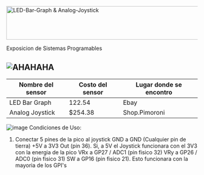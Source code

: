 <a href="https://cooltext.com"><img src="https://images.cooltext.com/5619344.png" width="1050" height="88" alt="LED-Bar-Graph & Analog-Joystick" /></a>

Exposicion de Sistemas Programables

![AHAHAHA](https://user-images.githubusercontent.com/99285798/190015378-798b7335-c80f-464b-a1c7-bc71c640e2d1.png)
----
<table class="tg">
<thead>
  <tr>
    <th class="tg-0pky">Nombre del sensor</th>
    <th class="tg-0pky">Costo del sensor</th>
    <th class="tg-0pky">Lugar donde se encontro</th>
  </tr>
</thead>
<tbody>
  <tr>
    <td class="tg-0pky">LED Bar Graph</td>
    <td class="tg-0pky">122.54</td>
    <td class="tg-0pky">Ebay</td>
  </tr>
  <tr>
    <td class="tg-0pky">Analog Joystick</td>
    <td class="tg-0pky">$254.38</td>
    <td class="tg-0pky">Shop.Pimoroni</td>
  </tr>
</tbody>
</table>

![image](https://user-images.githubusercontent.com/99285798/190511239-eae2feda-4400-4f2c-a572-9b02f31f89c1.png)
Condiciones de Uso:
1. Conectar 5 pines de la pico al joystick
GND a GND (Cualquier pin de tierra)
+5V a 3V3 Out (pin 36). Si, a 5V el Joystick funcionara con el 3V3 con la energia de la pico
VRx a GP27 / ADC1 (pin fisico 32)
VRy a GP26 / ADC0 (pin fisico 31)
SW a GP16 (pin fisico 21). Esto funcionara con la mayoria de los GPI's
